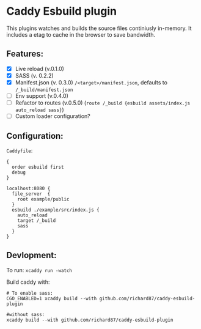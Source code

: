 # Caddy Esbuild plugin

This plugins watches and builds the source files continiusly in-memory. It includes a etag to cache in the browser to save bandwidth.

## Features:
- [X] Live reload (v.0.1.0)
- [X] SASS (v. 0.2.2)
- [X] Manifest.json (v. 0.3.0) `/<target>/manifest.json`, defaults to `/_build/manifest.json`
- [ ] Env support (v.0.4.0)
- [ ] Refactor to routes (v.0.5.0) (`route /_build {esbuild assets/index.js auto_reload sass}`)
- [ ] Custom loader configuration?

## Configuration:
`Caddyfile`:
```
{
  order esbuild first
  debug
}

localhost:8080 {
  file_server  {
    root example/public
  }
  esbuild ./example/src/index.js {
    auto_reload
    target /_build
    sass
  }
}
```

## Devlopment:

To run: `xcaddy run -watch`

Build caddy with: 
```shell
# To enable sass:
CGO_ENABLED=1 xcaddy build --with github.com/richard87/caddy-esbuild-plugin

#without sass:
xcaddy build --with github.com/richard87/caddy-esbuild-plugin
```